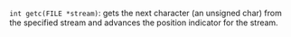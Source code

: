 `int getc(FILE *stream)`: gets the next character (an unsigned char) from the specified stream and advances the position indicator for the stream.